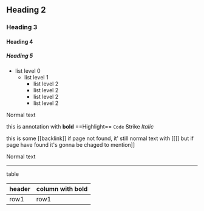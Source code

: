 ## Heading 2
### Heading 3
#### Heading 4
##### Heading 5
- list level 0
	- list level 1
		- list level 2
		- list level 2
		- list level 2
		- list level 2

Normal text

this is annotation with **bold** ==Highlight== `Code` ~~Strike~~ *Italic*

this is some [[backlink]] if page not found, it' still normal text with [[]] but if page have found it's gonna be chaged to mention]]

Normal text

---
table 

|header|column with bold|
|---|---|
|row1|row1|
